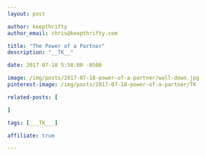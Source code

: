 ```yaml
---
layout: post

author: keepthrifty
author_email: chris@keepthrifty.com

title: "The Power of a Partner"
description: "__TK__"

date: 2017-07-18 5:58:00 -0500

image: /img/posts/2017-07-18-power-of-a-partner/wall-down.jpg
pinterest-image: /img/posts/2017-07-18-power-of-a-partner/TK

related-posts: [

]

tags: [___TK___]

affiliate: true

---
```

